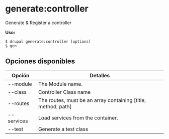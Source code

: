# generate:controller
Generate & Register a controller

**Uso:**
```
$ drupal generate:controller [options]
$ gcn  
```

## Opciones disponibles
Opción | Detalles
-------|-------------
--module | The Module name.
--class | Controller Class name
--routes | The routes, must be an array containing [title, method, path]
--services | Load services from the container.
--test | Generate a test class
